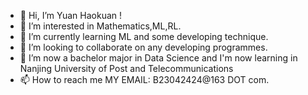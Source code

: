 
- 👋 Hi, I’m Yuan Haokuan !
- 👀 I’m interested in Mathematics,ML,RL.
- 🌱 I’m currently learning ML and some developing technique.
- 💞️ I’m looking to collaborate on any developing programmes.
- 🍉 I’m now a bachelor major in Data Science and I'm now learning in Nanjing University of Post and Telecommunications
- 📫 How to reach me MY EMAIL: B23042424@163 DOT com.

<!---
WilbertYuan/WilbertYuan is a ✨ special ✨ repository because its `README.md` (this file) appears on your GitHub profile.
You can click the Preview link to take a look at your changes.
--->

